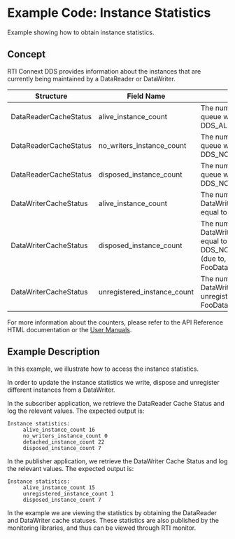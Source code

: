 # Example Code: Instance Statistics

Example showing how to obtain instance statistics.

## Concept

RTI Connext DDS provides information about the instances that are currently
being maintained by a DataReader or DataWriter.

| Structure | Field Name | Description |
| --------- | ---------- | ----------- |
| DataReaderCacheStatus | alive_instance_count | The number of instances in the DataReader's queue with an instance state equal to DDS_ALIVE_INSTANCE_STATE. |
| DataReaderCacheStatus | no_writers_instance_count | The number of instances in the DataReader's queue with an instance state equal to DDS_NOT_ALIVE_NO_WRITERS_INSTANCE_STATE. |
| DataReaderCacheStatus | disposed_instance_count | The number of instances in the DataReader's queue with an instance state equal to DDS_NOT_ALIVE_DISPOSED_INSTANCE_STATE. |
| DataWriterCacheStatus | alive_instance_count | The number of instances currently in the DataWriter's queue that have an instance_state equal to DDS_ALIVE_INSTANCE_STATE. |
| DataWriterCacheStatus | disposed_instance_count | The number of instances currently in the DataWriter's queue that have an instance_state equal to DDS_NOT_ALIVE_DISPOSED_INSTANCE_STATE (due to, for example, being disposed via the FooDataWriter_dispose operation). |
| DataWriterCacheStatus | unregistered_instance_count | The number of instances currently in the DataWriter's queue that the DataWriter has unregistered from via the FooDataWriter_unregister_instance operation. |

For more information about the counters, please refer to the API Reference HTML
documentation or the [User Manuals](https://community.rti.com/static/documentation/connext-dds/6.1.2/doc/manuals/connext_dds_professional/users_manual/index.htm#users_manual/Statuses_for_DataReaders.htm).

## Example Description

In this example, we illustrate how to access the instance statistics.

In order to update the instance statistics we write, dispose and unregister
different instances from a DataWriter.

In the subscriber application, we retrieve the DataReader Cache Status and log
the relevant values. The expected output is:

```plaintext
Instance statistics:
     alive_instance_count 16
     no_writers_instance_count 0
     detached_instance_count 22
     disposed_instance_count 7
```

In the publisher application, we retrieve the DataWriter Cache Status and log
the relevant values. The expected output is:

```plaintext
Instance statistics:
     alive_instance_count 15
     unregistered_instance_count 1
     disposed_instance_count 7
```

In the example we are viewing the statistics by obtaining the DataReader and
DataWriter cache statuses. These statistics are also published by the
monitoring libraries, and thus can be viewed through RTI monitor.
